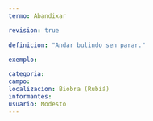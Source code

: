 ```yaml
---
termo: Abandixar

revision: true

definicion: "Andar bulindo sen parar."

exemplo:

categoria:
campo:
localizacion: Biobra (Rubiá)
informantes:
usuario: Modesto
---
```

